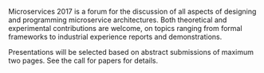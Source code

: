 Microservices 2017 is a forum for the discussion of all aspects of designing and
programming microservice architectures. Both theoretical and experimental
contributions are welcome, on topics ranging from formal frameworks to
industrial experience reports and demonstrations.

Presentations will be selected based on abstract submissions of maximum two pages. See
the call for papers for details.
